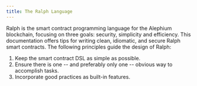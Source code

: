 ```yaml
---
title: The Ralph Language
---
```


Ralph is the smart contract programming language for the Alephium blockchain, focusing on three goals: security, simplicity and efficiency. This documentation offers tips for writing clean, idiomatic, and secure Ralph smart contracts. The following principles guide the design of Ralph:

1. Keep the smart contract DSL as simple as possible.
2. Ensure there is one -- and preferably only one -- obvious way to accomplish tasks.
3. Incorporate good practices as built-in features.
